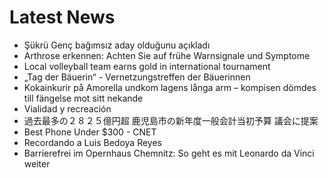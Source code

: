 # Latest News
-  Şükrü Genç bağımsız aday olduğunu açıkladı
-  Arthrose erkennen: Achten Sie auf frühe Warnsignale und Symptome
-  Local volleyball team earns gold in international tournament
-  „Tag der Bäuerin“ - Vernetzungstreffen der Bäuerinnen
-  Kokainkurir på Amorella undkom lagens långa arm – kompisen dömdes till fängelse mot sitt nekande
-  Vialidad y recreación
-  過去最多の２８２５億円超 鹿児島市の新年度一般会計当初予算 議会に提案
-  Best Phone Under $300 - CNET
-  Recordando a Luis Bedoya Reyes
-  Barrierefrei im Opernhaus Chemnitz: So geht es mit Leonardo da Vinci weiter
